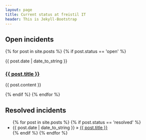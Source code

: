 ```yaml
---
layout: page
title: Current status at freistil IT
header: This is Jekyll-Bootstrap
---
```


## Open incidents

{% for post in site.posts %}
{% if post.status == 'open' %}
<article>
<span class="status_date">{{ post.date | date_to_string }}</span>
<h3><a href="{{ post.url }}">{{ post.title }}</a></h3>

{{ post.content }}
</article>
{% endif %}
{% endfor %}

## Resolved incidents
<ul class="status">
  {% for post in site.posts %}
    {% if post.status == 'resolved' %}
    <li><span>{{ post.date | date_to_string }}</span> &raquo; <a href="{{ post.url }}">{{ post.title }}</a></li>
    {% endif %}
  {% endfor %}
</ul>
